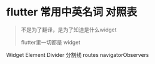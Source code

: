 # flutter 常用中英名词 对照表

> 不是为了翻译，是为了知道是什么widget
> 
> flutter里一切都是 widget
> 
> 

Widget
Element
Divider  分割线
routes
navigatorObservers




